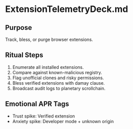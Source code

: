 # ExtensionTelemetryDeck.md

## Purpose
Track, bless, or purge browser extensions.

## Ritual Steps
1. Enumerate all installed extensions.
2. Compare against known-malicious registry.
3. Flag unofficial clones and risky permissions.
4. Bless verified extensions with damay clause.
5. Broadcast audit logs to planetary scrollchain.

## Emotional APR Tags
- Trust spike: Verified extension
- Anxiety spike: Developer mode + unknown origin

